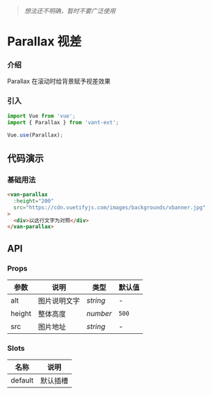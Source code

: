> _想法还不明确，暂时不要广泛使用_

# Parallax 视差

### 介绍

Parallax 在滚动时给背景赋予视差效果

### 引入

```js
import Vue from 'vue';
import { Parallax } from 'vant-ext';

Vue.use(Parallax);
```

## 代码演示

### 基础用法

```html
<van-parallax
  :height="200"
  src="https://cdn.vuetifyjs.com/images/backgrounds/vbanner.jpg"
>
  <div>以这行文字为对照</div>
</van-parallax>
```

## API

### Props

| 参数   | 说明         | 类型     | 默认值 |
| ------ | ------------ | -------- | ------ |
| alt    | 图片说明文字 | _string_ | -      |
| height | 整体高度     | _number_ | `500`  |
| src    | 图片地址     | _string_ | -      |

### Slots

| 名称    | 说明     |
| ------- | -------- |
| default | 默认插槽 |
